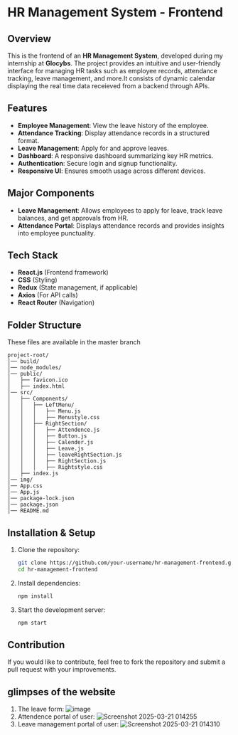 # HR Management System - Frontend

## Overview
This is the frontend of an **HR Management System**, developed during my internship at **Glocybs**. The project provides an intuitive and user-friendly interface for managing HR tasks such as employee records, attendance tracking, leave management, and more.It consists of dynamic calendar displaying the real time data receieved from a backend through APIs.

## Features
- **Employee Management**: View the leave history of the employee.
- **Attendance Tracking**: Display attendance records in a structured format.
- **Leave Management**: Apply for and approve leaves.
- **Dashboard**: A responsive dashboard summarizing key HR metrics.
- **Authentication**: Secure login and signup functionality.
- **Responsive UI**: Ensures smooth usage across different devices.

## Major Components
- **Leave Management**: Allows employees to apply for leave, track leave balances, and get approvals from HR.
- **Attendance Portal**: Displays attendance records and provides insights into employee punctuality.

## Tech Stack
- **React.js** (Frontend framework)
- **CSS** (Styling)
- **Redux** (State management, if applicable)
- **Axios** (For API calls)
- **React Router** (Navigation)

## Folder Structure
These files are available in the master branch
```
project-root/
│── build/
│── node_modules/
│── public/
│   ├── favicon.ico
│   ├── index.html
│── src/
│   ├── Components/
│   │   ├── LeftMenu/
│   │   │   ├── Menu.js
│   │   │   ├── Menustyle.css
│   │   ├── RightSection/
│   │   │   ├── Attendence.js
│   │   │   ├── Button.js
│   │   │   ├── Calender.js
│   │   │   ├── Leave.js
│   │   │   ├── leaveRightSection.js
│   │   │   ├── RightSection.js
│   │   │   ├── Rightstyle.css
│   ├── index.js
│── img/
│── App.css
│── App.js
│── package-lock.json
│── package.json
│── README.md
```

## Installation & Setup
1. Clone the repository:
   ```sh
   git clone https://github.com/your-username/hr-management-frontend.git
   cd hr-management-frontend
   ```
2. Install dependencies:
   ```sh
   npm install
   ```
3. Start the development server:
   ```sh
   npm start
   ```

## Contribution
If you would like to contribute, feel free to fork the repository and submit a pull request with your improvements.

## glimpses of the website
1. The leave form:
![image](https://github.com/user-attachments/assets/1338fc2b-5f4c-4b73-bef1-5d35635a15a9)
2. Attendence portal of user:
![Screenshot 2025-03-21 014255](https://github.com/user-attachments/assets/8cff857e-b3d5-4bae-973f-462fbbe5f315)
3. Leave management portal of user:
![Screenshot 2025-03-21 014310](https://github.com/user-attachments/assets/47c80037-657c-43ae-81b1-a14b8eda6203)



